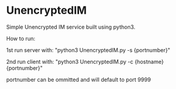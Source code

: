 # UnencryptedIM

Simple Unencrypted IM service built using python3.

How to run:

  1st run server with: "python3 UnencryptedIM.py -s {portnumber}"

  2nd run client with: "python3 UnencryptedIM.py -c {hostname} {portnumber}"
  
  
  portnumber can be ommitted and will default to port 9999
